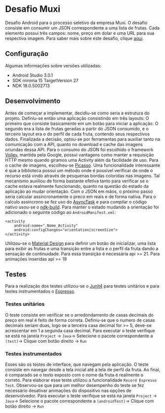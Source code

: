 # Desafio Muxi
Desafio Android para o processo seletivo da empresa Muxi. O desafio consiste em consumir um JSON correspondente a uma lista de frutas. Cada elemento possui três campos: nome, preço em dolar e uma URL para sua respectiva imagem. Para saber mais sobre este desafio, clique [aqui](https://github.com/muxidev/desafio-android).

## Configuração
Algumas informações sobre versões utilizadas:
- Android Studio 3.0.1
- SDK minima 15 TargetVersion 27 
- NDK 18.0.5002713

## Desenvolvimento
Antes de começar a implementar, decidiu-se como seria a estrutura do projeto. Definiu-se então uma aplicação consistindo em três layouts: O primeiro que consiste basicamente em um botão para iniciar a aplicação. O segundo era a lista de frutas geradas a partir do JSON consumido, e o terceiro layout era o do perfil de cada fruta, contendo seus respectivos dados. Finalizada a decisão, optou-se por ferramentas para auxiliar tanto na comunicação com a API, quanto no download e cache das imagens oriundas dessa API. Para o consumo do JSON foi escolhido o framework [Volley](https://github.com/google/volley), mantida pela Google, possui vantagens como manter a requisição HTTP mesmo quando giramos uma Activity além da facilidade de uso. Para o cache de imagens, escolheu-se [Picasso](http://square.github.io/picasso/). Uma funcionalidade interessante é que a biblioteca possui um método onde é possivel verificar de onde o recurso está vindo através de pesquenas bordas coloridas nas imagens. Tal mecanismo auxiliou de forma bastante efetiva tanto para verificar se o cache estava realmente funcionando, quanto na questão do estado da aplicação ao mudar orientação. Com o JSON em mãos, o próximo passo seria calcular assincronamente o preco em reais e de forma nativa. Para o calculo assincrono se fez uso do [AsyncTask](https://developer.android.com/reference/android/os/AsyncTask) e para compilar o código nativo usou-se o [ndk-build](https://developer.android.com/ndk/guides/ndk-build). Para manter o estado mudando a orientação foi adicionado o seguinte código ao `AndroidManifest.xml`: 


```
<activity
    android:name=".Nome_Activity"
    android:configChanges="orientation|screenSize">
</activity>
```
Utilizou-se o [Material Design](https://material.io/design/) para definir um botão de inicializar, uma lista para exibir as frutas e uma transição entre a lista e o perfil da fruta dando a sensação de continuidade. Para essa transição é necessária api >= 21. Para animações inseridas api >= 19

## Testes
Para a realização dos testes utilizou-se o [Junit4](https://junit.org/junit4/) para testes unitários e para testes instrumentados o [Espresso](https://developer.android.com/training/testing/espresso/). 

### Testes unitários
O teste consiste em verificar se o arredondamento de casas decimais do preço em real é feito de forma correta. Definiu-se que o numero de casas decimais seriam duas, logo se a terceira casa decimal for >= 5, deve-se acrescentar em 1 a segunda casa decimal.
Para executar o teste verifique se está na janela `Project` -> `Java`-> Selecione o pacote correspondente a `(test)`-> Clique com botão direito -> `Run`

### Testes instrumentados
Esses são os testes de interface, que navegam pela aplicação. O teste consiste em navegar desde a tela inicial até a tela de perfil da fruta. Ao final, é comparado se o texto exposto com o nome da fruta é realmente o correto. Para elaborar esse teste utilizou a funcionalidade `Record Espresso Test`. Observou-se que para um melhor desempenho do teste se fez necessário desativar animações do dispositivo nas opções de desenvolvedor. Para executar o teste verifique se está na janela `Project` -> `Java`-> Selecione o pacote correspondente a `(androidTest)`-> Clique com botão direito -> `Run`

